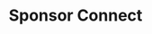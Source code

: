 ---
title: Sponsor Connect
permalink: /sponsors/
layout: flow
js-package: sponsor
css-package: sponsor
description: >-
    Sponsor the biggest Arm Open Source Collaboration event. 
jumbotron:
    carousel-images:
        - /assets/images/content/hkg18-sponsor-bg-1.jpg
        - /assets/images/content/yvr18-sponsor-bg-1.jpg
        - /assets/images/content/yvr18-sponsor-bg-2.jpg
    buttons:
      - title: Download Prospectus
        icon: fa fa-download
        url: https://linaro.co/LinaroConnectSponsorshipProspectus
featured-images:
    - /assets/images/content/hkg18-sponsor-thumb-1.jpg
    - /assets/images/content/yvr18-sponsor-thumb-1.jpg
    - 
flow:
    - row: container_row
      sections:
        - format: feature_block
          content:
            side_content:
                position: left
                type: slider
                content:
                    lightbox_enabled: true
                    seconds_per_slide: 5
                    nav: true
                    dots: false
                    xs_items: 1
                    sm_items: 1
                    md_items: 1
                    lg_items: 1 
                    items:
                        - image: /assets/images/content/hkg18-sponsor-thumb-1.jpg
                          title: HGK18 Sponsor Photo
                        - image: /assets/images/content/yvr18-sponsor-thumb-1.jpg
                          title: YVR18 Sponsor Photo 1
                        - image: /assets/images/content/yvr18-sponsor-bg-2.jpg
                          title: YVR18 Sponsor Photo 2
            title: Why sponsor Linaro Connect?
            text: page_content
            text: >
                Linaro Connect San Diego 2019 will be the 26th Connect since Linaro started in June 2010. Hundreds of the world’s best Linux on Arm developers come to Linaro Connect each time because they know it is the leading place to meet with the global community and to learn about what is going on in the industry. Sponsorship of the event puts your brand in front of all the event attendees – both the 400+ on-site and all those who participate remotely, as well as the thousands who view the website and social media before, during and after the event.

                We offer bespoke packages to suit every budget. If you’d like to sponsor and have something specific in mind or would like to work with our team to create a sponsorship package specially designed to your company then get in touch!
            buttons:
                - title: Get in Touch
                  url: "mailto:connect@linaro.org"
                  class: btn-primary
                  icon: fa fa-envelope
                - title: Download Prospectus
                  url: https://linaro.co/LinaroConnectSponsorshipProspectus
                  class: btn-primary
                  icon: fa fa-download
    - row: custom_include_row
      source: sponsorship_benefits.html
---